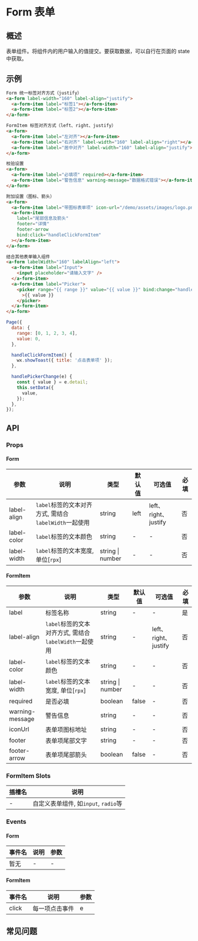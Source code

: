 # Form 表单

## 概述

表单组件。将组件内的用户输入的值提交。要获取数据，可以自行在页面的 state 中获取。

## 示例

```html
Form 统一标签对齐方式（justify）
<a-form label-width="160" label-align="justify">
  <a-form-item label="标签1"></a-form-item>
  <a-form-item label="标签2"></a-form-item>
</a-form>

FormItem 标签对齐方式（left、right、justify）
<a-form>
  <a-form-item label="左对齐"></a-form-item>
  <a-form-item label="右对齐" label-width="160" label-align="right"></a-form-item>
  <a-form-item label="居中对齐" label-width="160" label-align="justify"></a-form-item>
</a-form>

校验设置
<a-form>
  <a-form-item label="必填项" required></a-form-item>
  <a-form-item label="警告信息" warning-message="数据格式错误"></a-form-item>
</a-form>

附加设置（图标、箭头）
<a-form>
  <a-form-item label="带图标表单项" icon-url="/demo/assets/images/logo.png"></a-form-item>
  <a-form-item
    label="尾部信息及箭头"
    footer="详情"
    footer-arrow
    bind:click="handleClickFormItem"
  ></a-form-item>
</a-form>

结合其他表单输入组件
<a-form labelWidth="160" labelAlign="left">
  <a-form-item label="Input">
    <input placeholder="请输入文字" />
  </a-form-item>
  <a-form-item label="Picker">
    <picker range="{{ range }}" value="{{ value }}" bind:change="handlePickerChange"
      >{{ value }}
    </picker>
  </a-form-item>
</a-form>
```

```js
Page({
  data: {
    range: [0, 1, 2, 3, 4],
    value: 0,
  },

  handleClickFormItem() {
    wx.showToast({ title: '点击表单项' });
  },

  handlePickerChange(e) {
    const { value } = e.detail;
    this.setData({
      value,
    });
  },
});
```

## API

### Props

#### Form

| 参数        | 说明                                                  | 类型   | 默认值 | 可选值               | 必填 |
| ----------- | ----------------------------------------------------- | ------ | ------ | -------------------- | ---- |
| label-align | `label`标签的文本对齐方式, 需结合`labelWidth`一起使用 | string | left   | left、right、justify | 否   |
| label-color | `label`标签的文本颜色                                 | string | -      | -                    | 否   |
| label-width | `label`标签的文本宽度, 单位[`rpx`]                    | string \| number | -      | -                    | 否   |

#### FormItem

| 参数            | 说明                                                  | 类型    | 默认值 | 可选值               | 必填 |
| --------------- | ----------------------------------------------------- | ------- | ------ | -------------------- | ---- |
| label           | 标签名称                                              | string  | -      | -                    | 是   |
| label-align     | `label`标签的文本对齐方式, 需结合`labelWidth`一起使用 | string  | -      | left、right、justify | 否   |
| label-color     | `label`标签的文本颜色                                 | string  | -      | -                    | 否   |
| label-width     | `label`标签的文本宽度, 单位[`rpx`]                    | string \| number | -      | -                    | 否   |
| required        | 是否必填                                              | boolean | false  | -                    | 否   |
| warning-message | 警告信息                                              | string  | -      | -                    | 否   |
| iconUrl         | 表单项图标地址                                        | string  | -      | -                    | 否   |
| footer          | 表单项尾部文字                                        | string  | -      | -                    | 否   |
| footer-arrow    | 表单项尾部箭头                                        | boolean | false  | -                    | 否   |

### FormItem Slots

| 插槽名 | 说明                                 |
| ------ | ------------------------------------ |
| -      | 自定义表单组件, 如`input`, `radio`等 |

### Events

#### Form

| 事件名 | 说明 | 参数 |
| ------ | ---- | ---- |
| 暂无   | -    | -    |

#### FormItem

| 事件名 | 说明           | 参数 |
| ------ | -------------- | ---- |
| click  | 每一项点击事件 | e    |

## 常见问题
